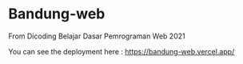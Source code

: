 # Bandung-web
 From Dicoding Belajar Dasar Pemrograman Web 2021

 You can see the deployment here : https://bandung-web.vercel.app/

